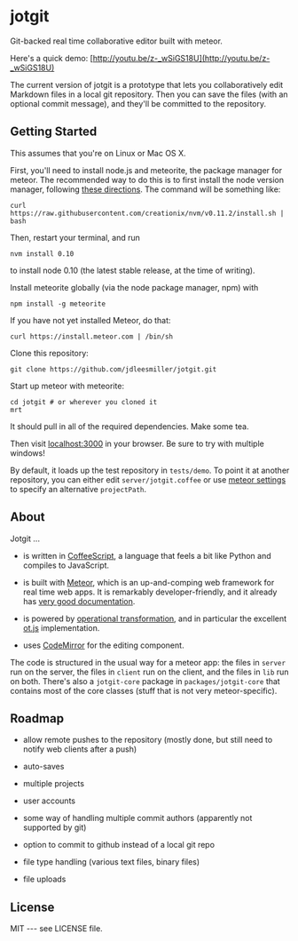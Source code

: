 # jotgit

Git-backed real time collaborative editor built with meteor.

Here's a quick demo: [http://youtu.be/z-_wSiGS18U](http://youtu.be/z-_wSiGS18U)

The current version of jotgit is a prototype that lets you collaboratively edit Markdown files in a local git repository. Then you can save the files (with an optional commit message), and they'll be committed to the repository.

## Getting Started

This assumes that you're on Linux or Mac OS X.

First, you'll need to install node.js and meteorite, the package manager for meteor. The recommended way to do this is to first install the node version manager, following [these directions](https://github.com/creationix/nvm). The command will be something like:

```
curl https://raw.githubusercontent.com/creationix/nvm/v0.11.2/install.sh | bash
```

Then, restart your terminal, and run
```
nvm install 0.10
```
to install node 0.10 (the latest stable release, at the time of writing).

Install meteorite globally (via the node package manager, npm) with
```
npm install -g meteorite
```

If you have not yet installed Meteor, do that:
```
curl https://install.meteor.com | /bin/sh
```

Clone this repository:
```
git clone https://github.com/jdleesmiller/jotgit.git
```

Start up meteor with meteorite:
```
cd jotgit # or wherever you cloned it
mrt
```
It should pull in all of the required dependencies. Make some tea.

Then visit [localhost:3000](http://localhost:3000) in your browser. Be sure to try with multiple windows!

By default, it loads up the test repository in `tests/demo`. To point it at another repository, you can either edit `server/jotgit.coffee` or use [meteor settings](http://docs.meteor.com/#meteor_settings) to specify an alternative `projectPath`.

## About

Jotgit ...

* is written in [CoffeeScript](http://coffeescript.org/), a language that feels a bit like Python and compiles to JavaScript.

* is built with [Meteor](https://www.meteor.com/), which is an up-and-comping web framework for real time web apps. It is remarkably developer-friendly, and it already has [very good documentation](http://docs.meteor.com/).

* is powered by [operational transformation](http://en.wikipedia.org/wiki/Operational_transformation), and in particular the excellent [ot.js](https://github.com/operational-transformation/ot.js) implementation.

* uses [CodeMirror](http://codemirror.net/) for the editing component.

The code is structured in the usual way for a meteor app: the files in `server` run on the server, the files in `client` run on the client, and the files in `lib` run on both. There's also a `jotgit-core` package in `packages/jotgit-core` that contains most of the core classes (stuff that is not very meteor-specific).

## Roadmap

* allow remote pushes to the repository (mostly done, but still need to notify web clients after a push)

* auto-saves

* multiple projects

* user accounts

* some way of handling multiple commit authors (apparently not supported by git)

* option to commit to github instead of a local git repo

* file type handling (various text files, binary files)

* file uploads

## License

MIT --- see LICENSE file.

